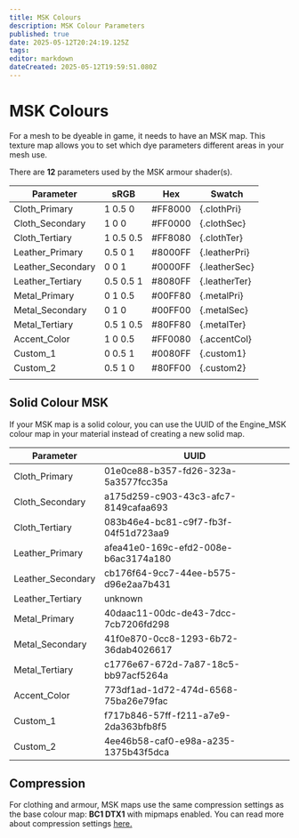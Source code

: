 ```yaml
---
title: MSK Colours
description: MSK Colour Parameters
published: true
date: 2025-05-12T20:24:19.125Z
tags: 
editor: markdown
dateCreated: 2025-05-12T19:59:51.080Z
---
```


# MSK Colours

For a mesh to be dyeable in game, it needs to have an MSK map. This texture map allows you to set which dye parameters different areas in your mesh use. 

There are **12** parameters used by the MSK armour shader(s).

| Parameter | sRGB | Hex | Swatch
|----------|----------|----------|----------|
|Cloth_Primary|1 0.5 0|#FF8000|{.clothPri}|
|Cloth_Secondary|1 0 0|#FF0000|{.clothSec}|
|Cloth_Tertiary|1 0.5 0.5|#FF8080|{.clothTer}|
|Leather_Primary|0.5 0 1|#8000FF|{.leatherPri}|
|Leather_Secondary|0 0 1|#0000FF|{.leatherSec}|
|Leather_Tertiary|0.5 0.5 1|#8080FF|{.leatherTer}|
|Metal_Primary|0 1 0.5|#00FF80|{.metalPri}|
|Metal_Secondary|0 1 0|#00FF00|{.metalSec}|
|Metal_Tertiary|0.5 1 0.5|#80FF80|{.metalTer}|
|Accent_Color|1 0 0.5|#FF0080|{.accentCol}|
|Custom_1|0 0.5 1|#0080FF|{.custom1}|
|Custom_2|0.5 1 0|#80FF00|{.custom2}|
|||||


## Solid Colour MSK

If your MSK map is a solid colour, you can use the UUID of the Engine_MSK colour map in your material instead of creating a new solid map.

| Parameter |UUID
|----------|----------|
|Cloth_Primary|01e0ce88-b357-fd26-323a-5a3577fcc35a|
|Cloth_Secondary|a175d259-c903-43c3-afc7-8149cafaa693|
|Cloth_Tertiary|083b46e4-bc81-c9f7-fb3f-04f51d723aa9|
|Leather_Primary|afea41e0-169c-efd2-008e-b6ac3174a180|
|Leather_Secondary|cb176f64-9cc7-44ee-b575-d96e2aa7b431|
|Leather_Tertiary|unknown|
|Metal_Primary|40daac11-00dc-de43-7dcc-7cb7206fd298|
|Metal_Secondary|41f0e870-0cc8-1293-6b72-36dab4026617|
|Metal_Tertiary|c1776e67-672d-7a87-18c5-bb97acf5264a|
|Accent_Color|773df1ad-1d72-474d-6568-75ba26e79fac|
|Custom_1|f717b846-57ff-f211-a7e9-2da363bfb8f5|
|Custom_2|4ee46b58-caf0-e98a-a235-1375b43f5dca|

## Compression

For clothing and armour, MSK maps use the same compression settings as the base colour map: **BC1 DTX1** with mipmaps enabled. You can read more about compression settings [here.](https://wiki.bg3.community/Information/Textures/texture-types)

